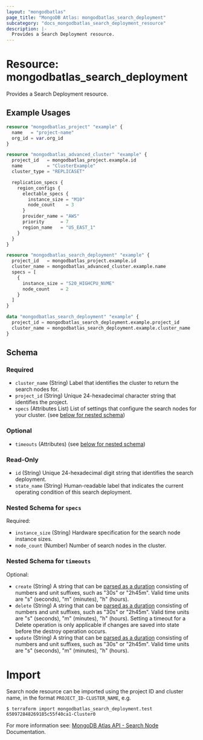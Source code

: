 ```yaml
---
layout: "mongodbatlas"
page_title: "MongoDB Atlas: mongodbatlas_search_deployment"
subcategory: "docs_mongodbatlas_search_deployment_resource"
description: |-
  Provides a Search Deployment resource.
---
```


# Resource: mongodbatlas_search_deployment

Provides a Search Deployment resource.

## Example Usages

```terraform
resource "mongodbatlas_project" "example" {
  name   = "project-name"
  org_id = var.org_id
}

resource "mongodbatlas_advanced_cluster" "example" {
  project_id   = mongodbatlas_project.example.id
  name         = "ClusterExample"
  cluster_type = "REPLICASET"

  replication_specs {
    region_configs {
      electable_specs {
        instance_size = "M10"
        node_count    = 3
      }
      provider_name = "AWS"
      priority      = 7
      region_name   = "US_EAST_1"
    }
  }
}

resource "mongodbatlas_search_deployment" "example" {
  project_id   = mongodbatlas_project.example.id
  cluster_name = mongodbatlas_advanced_cluster.example.name
  specs = [
    {
      instance_size = "S20_HIGHCPU_NVME"
      node_count    = 2
    }
  ]
}

data "mongodbatlas_search_deployment" "example" {
  project_id = mongodbatlas_search_deployment.example.project_id
  cluster_name = mongodbatlas_search_deployment.example.cluster_name
}
```

<!-- schema generated by tfplugindocs -->
## Schema

### Required

- `cluster_name` (String) Label that identifies the cluster to return the search nodes for.
- `project_id` (String) Unique 24-hexadecimal character string that identifies the project.
- `specs` (Attributes List) List of settings that configure the search nodes for your cluster. (see [below for nested schema](#nestedatt--specs))

### Optional

- `timeouts` (Attributes) (see [below for nested schema](#nestedatt--timeouts))

### Read-Only

- `id` (String) Unique 24-hexadecimal digit string that identifies the search deployment.
- `state_name` (String) Human-readable label that indicates the current operating condition of this search deployment.

<a id="nestedatt--specs"></a>
### Nested Schema for `specs`

Required:

- `instance_size` (String) Hardware specification for the search node instance sizes.
- `node_count` (Number) Number of search nodes in the cluster.


<a id="nestedatt--timeouts"></a>
### Nested Schema for `timeouts`

Optional:

- `create` (String) A string that can be [parsed as a duration](https://pkg.go.dev/time#ParseDuration) consisting of numbers and unit suffixes, such as "30s" or "2h45m". Valid time units are "s" (seconds), "m" (minutes), "h" (hours).
- `delete` (String) A string that can be [parsed as a duration](https://pkg.go.dev/time#ParseDuration) consisting of numbers and unit suffixes, such as "30s" or "2h45m". Valid time units are "s" (seconds), "m" (minutes), "h" (hours). Setting a timeout for a Delete operation is only applicable if changes are saved into state before the destroy operation occurs.
- `update` (String) A string that can be [parsed as a duration](https://pkg.go.dev/time#ParseDuration) consisting of numbers and unit suffixes, such as "30s" or "2h45m". Valid time units are "s" (seconds), "m" (minutes), "h" (hours).

# Import 
Search node resource can be imported using the project ID and cluster name, in the format `PROJECT_ID-CLUSTER_NAME`, e.g.

```
$ terraform import mongodbatlas_search_deployment.test 650972848269185c55f40ca1-Cluster0
```

For more information see: [MongoDB Atlas API - Search Node](https://www.mongodb.com/docs/atlas/reference/api-resources-spec/#tag/Atlas-Search/operation/createAtlasSearchDeployment) Documentation.
